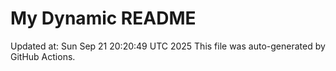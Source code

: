 # My Dynamic README
Updated at: Sun Sep 21 20:20:49 UTC 2025
This file was auto-generated by GitHub Actions.
